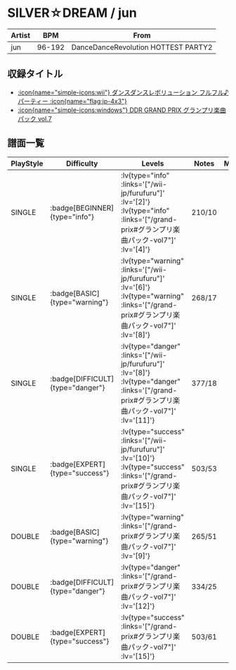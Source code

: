 # SILVER☆DREAM / jun

|Artist|BPM|From|
|------|---|----|
|jun|96-192|DanceDanceRevolution HOTTEST PARTY2|

## 収録タイトル

- [ :icon{name="simple-icons:wii"} ダンスダンスレボリューション フルフル♪パーティー :icon{name="flag:jp-4x3"} ](/wii-jp/furufuru)
- [ :icon{name="simple-icons:windows"} DDR GRAND PRIX グランプリ楽曲パック vol.7](/grand-prix#グランプリ楽曲パック-vol7)

## 譜面一覧

|PlayStyle|Difficulty|Levels|Notes|Movie|
|---------|----------|------|-----|-----|
|SINGLE| :badge[BEGINNER]{type="info"} | :lv{type="info" :links='["/wii-jp/furufuru"]' :lv='[2]'}  :lv{type="info" :links='["/grand-prix#グランプリ楽曲パック-vol7"]' :lv='[4]'} |210/10||
|SINGLE| :badge[BASIC]{type="warning"} | :lv{type="warning" :links='["/wii-jp/furufuru"]' :lv='[6]'}  :lv{type="warning" :links='["/grand-prix#グランプリ楽曲パック-vol7"]' :lv='[8]'} |268/17||
|SINGLE| :badge[DIFFICULT]{type="danger"} | :lv{type="danger" :links='["/wii-jp/furufuru"]' :lv='[8]'}  :lv{type="danger" :links='["/grand-prix#グランプリ楽曲パック-vol7"]' :lv='[11]'} |377/18||
|SINGLE| :badge[EXPERT]{type="success"} | :lv{type="success" :links='["/wii-jp/furufuru"]' :lv='[10]'}  :lv{type="success" :links='["/grand-prix#グランプリ楽曲パック-vol7"]' :lv='[15]'} |503/53||
|DOUBLE| :badge[BASIC]{type="warning"} | :lv{type="warning" :links='["/grand-prix#グランプリ楽曲パック-vol7"]' :lv='[9]'} |265/51||
|DOUBLE| :badge[DIFFICULT]{type="danger"} | :lv{type="danger" :links='["/grand-prix#グランプリ楽曲パック-vol7"]' :lv='[12]'} |334/25||
|DOUBLE| :badge[EXPERT]{type="success"} | :lv{type="success" :links='["/grand-prix#グランプリ楽曲パック-vol7"]' :lv='[15]'} |503/61||
